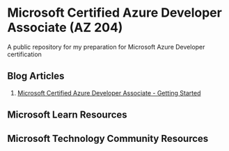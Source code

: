 # Microsoft Certified Azure Developer Associate (AZ 204)

A public repository for my preparation for Microsoft Azure Developer certification

## Blog Articles
1. [Microsoft Certified Azure Developer Associate - Getting Started](https://www.linkedin.com/pulse/microsoft-certified-azure-developer-associate-swapnil-kulkarni-1f)
## Microsoft Learn Resources

## Microsoft Technology Community Resources